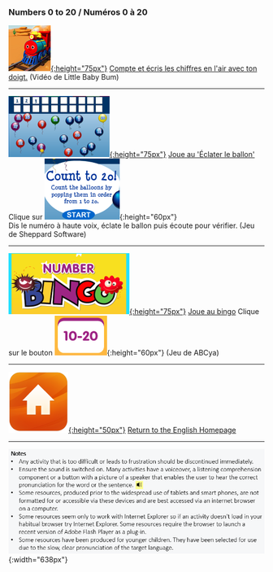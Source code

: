 ### Numbers 0 to 20  / Numéros 0 à 20

[![numb](/images/numb.PNG){:height="75px"}](https://www.youtube.com/watch?v=Exa-FZ1CksI) [Compte et écris les chiffres en l'air avec ton doigt.](https://www.youtube.com/watch?v=Exa-FZ1CksI) (Vidéo de Little Baby Bum)    

***

[![bapo1](/images/bapo1.PNG){:height="75px"}](http://www.sheppardsoftware.com/mathgames/earlymath/BalloonCount20.htm) [Joue au 'Éclater le ballon'](http://www.sheppardsoftware.com/mathgames/earlymath/BalloonCount20.htm) Clique sur ![bapo2](/images/bapo2.PNG){:height="60px"}  
Dis le numéro à haute voix, éclate le ballon puis écoute pour vérifier. (Jeu de Sheppard Software)

***

[![nobi1](/images/nobi1.PNG){:height="75px"}]( http://www.abcya.com/number_bingo.htm) [Joue au bingo]( http://www.abcya.com/number_bingo.htm) Clique sur le bouton ![nobi4](/images/nobi4.PNG){:height="60px"} (Jeu de ABCya)    

***
[![home](/images/home.png){:height="50px"}](https://english-homework.github.io/KidooLand) [Return to the English Homepage](https://english-homework.github.io/KidooLand)

***

![note](/images/note.PNG){:width="638px"}
